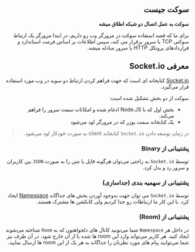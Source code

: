 <div dir="rtl">

## سوکت جیست

**سوکت به عمل اتصال دو شبکه اطلاق میشه**

برای ما که قصد استفاده سوکت در مرورگر وب رو داریم، در ابتدا مرورگر یک ارتباط سوکتی TCP با سرور برقرار می کنه، سپس اطلاعات بر اساس فرمت استاندارد و قراردادهای پروتکل HTTP با سرور مبادله میشه.

## معرفی Socket.io

[Socket.io](https://socket.io/)
کتابخانه ای است که جهت فراهم کردن ارتباط دو سویه در وب مورد استفاده قرار می‌گیرد.

سوکت از دو بخش تشکیل شده است:

- بخش اول که با Node.JS ادغام شده و امکانات سمت سرور را فراهم می‌کند.
- یک کتابخانه سمت یوزر که در مرورگر لود می‌شود

> در زمان توسعه دادن `Socket.io` کتابخانه client به صورت خودکار لود می‌شود.

### پشتیبانی از Binary

توسط `Socket.io` به راحتی می‌توان هرگونه فایل یا متن را به صورت `JSON` بین کاربران و سرور رد و بدل کرد.

### پشتیبانی از سهمیه بندی (جداسازی)

توسط `Socket.io` می توان جهت به‌وجود آوردن بخش های جداگانه [Namespace](https://socket.io/docs/rooms-and-namespaces/#Namespaces) ایجاد کرد. با این کار ما ارتباطات رو جدا کردیم ولی کانکشن ها مشترک هستند.

### پشتیبانی از (Room)

در داخل هر `Namespace` شما می‌تونید کانال های دلخواهتون که به `Room` شناخته می‌شوند ایجاد کنید. هر کاربر می‌تواند وارد این room ها شده یا از آن خارج شود. در آن طرف نیز شما می‌توانید پیام های مورد نظرتان را جداگانه به هر یک از این room ها ارسال نمایید.

</div>
